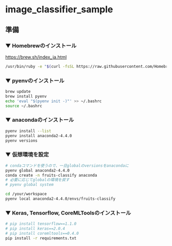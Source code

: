 # image_classifier_sample


## 準備

### ▼ Homebrewのインストール

https://brew.sh/index_ja.html

```sh
/usr/bin/ruby -e "$(curl -fsSL https://raw.githubusercontent.com/Homebrew/install/master/install)"
```

### ▼ pyenvのインストール

```sh
brew update
brew install pyenv
echo 'eval "$(pyenv init -)"' >> ~/.bashrc
source ~/.bashrc
```

### ▼ anacondaのインストール

```sh
pyenv install --list
pyenv install anaconda2-4.4.0
pyenv versions
```

### ▼ 仮想環境を設定

```sh
# condaコマンドを使うので、一旦globalのversionsをanacondaに
pyenv global anaconda2-4.4.0
conda create -n fruits-classify anaconda
# 必要に応じてglobalの環境を戻す
# pyenv global system

cd /your/workspace
pyenv local anaconda2-4.4.0/envs/fruits-classify
```

### ▼ Keras, Tensorflow, CoreMLToolsのインストール

```sh
# pip install tensorflow==1.1.0
# pip install keras==2.0.4
# pip install coremltools==0.4.0
pip install -r requirements.txt
```
